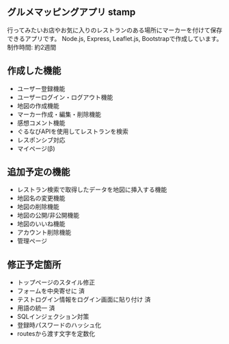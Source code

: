 ## グルメマッピングアプリ stamp
行ってみたいお店やお気に入りのレストランのある場所にマーカーを付けて保存できるアプリです。
Node.js, Express, Leaflet.js, Bootstrapで作成しています。
制作時間: 約2週間

## 作成した機能
- ユーザー登録機能
- ユーザーログイン・ログアウト機能
- 地図の作成機能
- マーカー作成・編集・削除機能
- 感想コメント機能
- ぐるなびAPIを使用してレストランを検索
- レスポンシブ対応
- マイページ(β)

## 追加予定の機能
- レストラン検索で取得したデータを地図に挿入する機能
- 地図名の変更機能
- 地図の削除機能
- 地図の公開/非公開機能
- 地図のいいね機能
- アカウント削除機能
- 管理ページ

## 修正予定箇所
- トップページのスタイル修正
- フォームを中央寄せに 済
- テストログイン情報をログイン画面に貼り付け 済
- 用語の統一 済
- SQLインジェクション対策
- 登録時パスワードのハッシュ化
- routesから渡す文字を定数化
